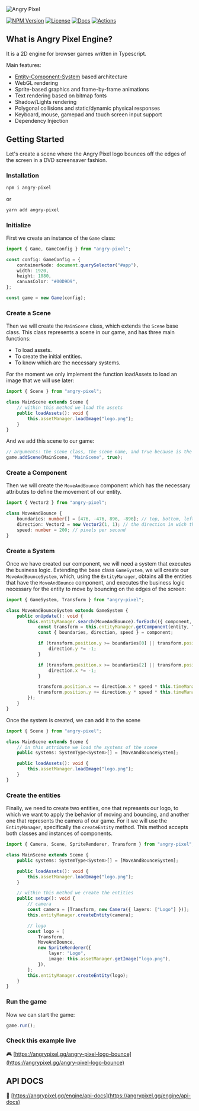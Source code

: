 ![Angry Pixel](https://angrypixel.gg/assets/image/logo-text-white-mid.png)

[![NPM Version](https://img.shields.io/npm/v/angry-pixel?style=for-the-badge)](https://www.npmjs.com/package/angry-pixel)
[![License](https://img.shields.io/badge/license-MIT-blue.svg?style=for-the-badge)](https://github.com/angry-pixel-studio/angry-pixel-engine/blob/master/LICENSE)
[![Docs](https://img.shields.io/badge/docs-angrypixel-blue?style=for-the-badge&color=blue)](https://angrypixel.gg/engine/api-docs)
[![Actions](https://img.shields.io/github/actions/workflow/status/angry-pixel-studio/angry-pixel-engine/main.yml?branch=main&style=for-the-badge)](https://github.com/angry-pixel-studio/angry-pixel-engine/actions?query=workflow%3AContinuous)

## What is Angry Pixel Engine?

It is a 2D engine for browser games written in Typescript.

Main features:

-   [Entity-Component-System](https://github.com/SanderMertens/ecs-faq) based architecture
-   WebGL rendering
-   Sprite-based graphics and frame-by-frame animations
-   Text rendering based on bitmap fonts
-   Shadow/Lights rendering
-   Polygonal collisions and static/dynamic physical responses
-   Keyboard, mouse, gamepad and touch screen input support
-   Dependency Injection

## Getting Started

Let's create a scene where the Angry Pixel logo bounces off the edges of the screen in a DVD screensaver fashion.

### Installation

```bash
npm i angry-pixel
```

or

```bash
yarn add angry-pixel
```

### Initialize

First we create an instance of the `Game` class:

```typescript
import { Game, GameConfig } from "angry-pixel";

const config: GameConfig = {
    containerNode: document.querySelector("#app"),
    width: 1920,
    height: 1080,
    canvasColor: "#00D9D9",
};

const game = new Game(config);
```

### Create a Scene

Then we will create the `MainScene` class, which extends the `Scene` base class. This class represents a scene in our game, and has three main functions:

-   To load assets.
-   To create the initial entities.
-   To know which are the necessary systems.

For the moment we only implement the function loadAssets to load an image that we will use later:

```typescript
import { Scene } from "angry-pixel";

class MainScene extends Scene {
    // within this method we load the assets
    public loadAssets(): void {
        this.assetManager.loadImage("logo.png");
    }
}
```

And we add this scene to our game:

```typescript
// arguments: the scene class, the scene name, and true because is the opening scene
game.addScene(MainScene, "MainScene", true);
```

### Create a Component

Then we will create the `MoveAndBounce` component which has the necessary attributes to define the movement of our entity.

```typescript
import { Vector2 } from "angry-pixel";

class MoveAndBounce {
    boundaries: number[] = [476, -476, 896, -896]; // top, bottom, left, right
    direction: Vector2 = new Vector2(1, 1); // the direction in wich the entity will move
    speed: number = 200; // pixels per second
}
```

### Create a System

Once we have created our component, we will need a system that executes the business logic. Extending the base class `GameSystem`, we will create our `MoveAndBounceSystem`, which, using the `EntityManager`, obtains all the entities that have the `MoveAndBounce` component, and executes the business logic necessary for the entity to move by bouncing on the edges of the screen:

```typescript
import { GameSystem, Transform } from "angry-pixel";

class MoveAndBounceSystem extends GameSystem {
    public onUpdate(): void {
        this.entityManager.search(MoveAndBounce).forEach(({ component, entity }) => {
            const transform = this.entityManager.getComponent(entity, Transform);
            const { boundaries, direction, speed } = component;

            if (transform.position.y >= boundaries[0] || transform.position.y <= boundaries[1]) {
                direction.y *= -1;
            }

            if (transform.position.x >= boundaries[2] || transform.position.x <= boundaries[3]) {
                direction.x *= -1;
            }

            transform.position.x += direction.x * speed * this.timeManager.deltaTime;
            transform.position.y += direction.y * speed * this.timeManager.deltaTime;
        });
    }
}
```

Once the system is created, we can add it to the scene

```typescript
import { Scene } from "angry-pixel";

class MainScene extends Scene {
    // in this attribute we load the systems of the scene
    public systems: SystemType<System>[] = [MoveAndBounceSystem];

    public loadAssets(): void {
        this.assetManager.loadImage("logo.png");
    }
}
```

### Create the entities

Finally, we need to create two entities, one that represents our logo, to which we want to apply the behavior of moving and bouncing, and another one that represents the camera of our game. For it we will use the `EntityManager`, specifically the `createEntity` method. This method accepts both classes and instances of components.

```typescript
import { Camera, Scene, SpriteRenderer, Transform } from "angry-pixel";

class MainScene extends Scene {
    public systems: SystemType<System>[] = [MoveAndBounceSystem];

    public loadAssets(): void {
        this.assetManager.loadImage("logo.png");
    }

    // within this method we create the entities
    public setup(): void {
        // camera
        const camera = [Transform, new Camera({ layers: ["Logo"] })];
        this.entityManager.createEntity(camera);

        // logo
        const logo = [
            Transform,
            MoveAndBounce,
            new SpriteRenderer({
                layer: "Logo",
                image: this.assetManager.getImage("logo.png"),
            }),
        ];
        this.entityManager.createEntity(logo);
    }
}
```

### Run the game

Now we can start the game:

```typescript
game.run();
```

### Check this example live

🎮 [https://angrypixel.gg/angry-pixel-logo-bounce](https://angrypixel.gg/angry-pixel-logo-bounce)

## API DOCS

🔎 [https://angrypixel.gg/engine/api-docs](https://angrypixel.gg/engine/api-docs)
